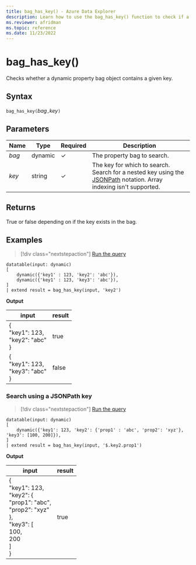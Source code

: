 ```yaml
---
title: bag_has_key() - Azure Data Explorer
description: Learn how to use the bag_has_key() function to check if a dynamic property bag object contains a given key. 
ms.reviewer: afridman
ms.topic: reference
ms.date: 11/23/2022
---
```

# bag_has_key()

Checks whether a dynamic property bag object contains a given key.

## Syntax

`bag_has_key(`*bag*`,`*key*`)`

## Parameters

| Name | Type | Required | Description |
| -- | -- | -- | -- |
| *bag* | dynamic | &check; | The property bag to search. |
| *key* | string | &check; | The key for which to search.  Search for a nested key using the [JSONPath](jsonpath.md) notation. Array indexing isn't supported. |

## Returns

True or false depending on if the key exists in the bag.

## Examples

> [!div class="nextstepaction"]
> <a href="https://dataexplorer.azure.com/clusters/help/databases/Samples?query=H4sIAAAAAAAAA0tJLAHCpJxUjcy8gtISK4WUyrzE3MxkTa5oLgUggHI1qtWzUysN1RWsFAyNjHUUQDwjdSsF9cSkZPVaTR1Cao2R1cZy1SikVpSk5qUoFKUWl+aUKNgqJCWmx2ckFscD1UJcArNDEwDPKMflogAAAA==" target="_blank">Run the query</a>

```kusto
datatable(input: dynamic)
[
    dynamic({'key1' : 123, 'key2': 'abc'}),
    dynamic({'key1' : 123, 'key3': 'abc'}),
]
| extend result = bag_has_key(input, 'key2')
```

**Output**

|input|result|
|---|---|
|{<br>  "key1": 123,<br>  "key2": "abc"<br>}|true<br>|
|{<br>  "key1": 123,<br>  "key3": "abc"<br>}|false<br>|

### Search using a JSONPath key

> [!div class="nextstepaction"]
> <a href="https://dataexplorer.azure.com/clusters/help/databases/Samples?query=H4sIAAAAAAAAAy2OwQqDMBBE7/mKPRTWQJAk3gL9EhGJGlqpTUUjGK3/3g3p7unN7DA72EDbTa4Y/bwFA0P09j32nNUMaP5YnPhyUaEBpSsBCTTBifPymRWCAbRdj+QkIVm4xwOvfFoR10pKAVrK5uKCNewLbg/OD7C4dZsC3KGzj/Zp15YC+RkK38rUVOYW/gOk4uu+rQAAAA==" target="_blank">Run the query</a>

```kusto
datatable(input: dynamic)
[
    dynamic({'key1': 123, 'key2': {'prop1' : 'abc', 'prop2': 'xyz'}, 'key3': [100, 200]}),
]
| extend result = bag_has_key(input, '$.key2.prop1')
```

**Output**

|input|result|
|---|---|
|{<br>  "key1": 123,<br>  "key2": {<br>    "prop1": "abc",<br>    "prop2": "xyz"<br>  },<br>  "key3": [<br>    100,<br>    200<br>  ]<br>}|true<br>|
